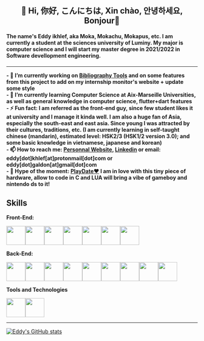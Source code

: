 <h2 align="center">👋 Hi, 你好, こんにちは, Xin chào, 안녕하세요, Bonjour👋</h2>
<h4>The name's Eddy ikhlef, aka Moka, Mokachu, Mokapus, etc. 
I am currently a student at the sciences university of Luminy. My major is computer science and I will start my master degree in 2021/2022 in Software devellopment engineering.<h4>
<hr>
- 🔭 I’m currently working on <a href="https://github.com/m-o-k-a/Bibliography-Tools">Bibliography Tools</a> and on some features from this project to add on my internship monitor's website + update some style<br>
- 🌱 I’m currently learning Computer Science at Aix-Marseille Universities, as well as general knowledge in computer science, flutter+dart features<br>
- ⚡ Fun fact: I am referred as the front-end guy, since few student likes it at university and I manage it kinda well. I am also a huge fan of Asia, especially the south-east and east asia. Since young I was attracted by their cultures, traditions, etc. (I am currently learning in self-taught chinese (mandarin), estimated level: HSK2/3 (HSK1/2 version 3.0); and some basic knowledge in vietnamese, japanese and korean)<br>
  - 📫 How to reach me: <a href="eddy-ikhlef.glitch.me">Personnal Website</a>, <a href="https://www.linkedin.com/in/eddy-ikhlef/">Linkedin</a> or email: eddy[dot]khlef[at]protonmail[dot]com or eddy[dot]galdon[at]gmail[dot]com<br>
  - 🤩 Hype of the moment: <a href="https://play.date">PlayDate❤</a> I am in love with this tiny piece of hardware, allow to code in C and LUA will bring a vibe of gameboy and nintendo ds to it!
  
<h2>Skills</h2>
<b>Front-End:</b>
<p float="left">
<img src="https://eddy-ikhlef.glitch.me/skills/html.png" width="50" height="50"><img src="https://eddy-ikhlef.glitch.me/skills/css.png" width="50" height="50"><img src="https://eddy-ikhlef.glitch.me/skills/js.png" width="50" height="50"><img src="https://eddy-ikhlef.glitch.me/skills/bootstrap.png" width="50" height="50"><img src="https://eddy-ikhlef.glitch.me/skills/flutter.png" width="50" height="50"><img src="https://eddy-ikhlef.glitch.me/skills/javafx.png" width="50" height="50"><img src="https://eddy-ikhlef.glitch.me/skills/angular.png" width="50" height="50">
</p>
<b>Back-End:</b>
<p float="left">
<img src="https://eddy-ikhlef.glitch.me/skills/java.png" width="50" height="50"><img src="https://eddy-ikhlef.glitch.me/skills/kotlin.png" width="50" height="50"><img src="https://eddy-ikhlef.glitch.me/skills/python.png" width="50" height="50"><img src="https://eddy-ikhlef.glitch.me/skills/sql.png" width="50" height="50"><img src="https://eddy-ikhlef.glitch.me/skills/nodejs.png" width="50" height="50"><img src="https://eddy-ikhlef.glitch.me/skills/c.png" width="50" height="50"><img src="https://eddy-ikhlef.glitch.me/skills/lua.png" width="50" height="50"><img src="https://eddy-ikhlef.glitch.me/skills/dart.png" width="50" height="50"><img src="https://eddy-ikhlef.glitch.me/skills/php.png" width="50" height="50">
</p>
<b>Tools and Technologies</b>
<p float="left">
<img src="https://eddy-ikhlef.glitch.me/skills/gradle.png" width="50" height="50"><img src="https://eddy-ikhlef.glitch.me/skills/git.png" width="50" height="50">
</p>
<hr>
  
  [![Eddy's GitHub stats](https://github-readme-stats.vercel.app/api?username=m-o-k-a&theme=tokyonight)](https://github.com/anuraghazra/github-readme-stats)

  
